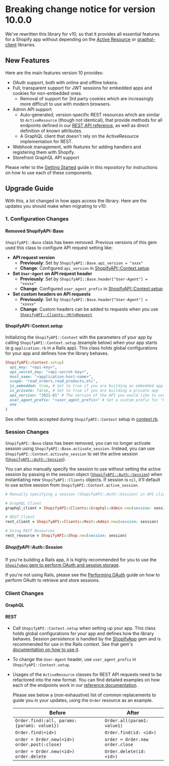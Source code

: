 # Breaking change notice for version 10.0.0

We've rewritten this library for v10, so that it provides all essential features for a Shopify app without depending on the [Active Resource](https://github.com/rails/activeresource) or [graphql-client](https://github.com/github/graphql-client) libraries.

## New Features
Here are the main features version 10 provides:

- OAuth support, both with online and offline tokens.
- Full, transparent support for JWT sessions for embedded apps and cookies for non-embedded ones.
  - Removal of support for 3rd party cookies which are increasingly more difficult to use with modern browsers.
- Admin API support
  - Auto-generated, version-specific REST resources which are similar to `ActiveResource` (though not identical), that provide methods for all endpoints defined in our [REST API reference](https://shopify.dev/docs/api/admin-rest), as well as direct definition of known attributes.
  - A GraphQL client that doesn't rely on the ActiveResource implementation for REST.
- Webhook management, with features for adding handlers and registering them with Shopify.
- Storefront GraphQL API support

Please refer to the [Getting Started](docs/getting_started.md) guide in this repository for instructions on how to use each of these components.

## Upgrade Guide
With this, a lot changed in how apps access the library. Here are the updates you should make when migrating to v10:

### 1. Configuration Changes
#### Removed ShopifyAPI::Base
`ShopifyAPI::Base` class has been removed. Previous versions of this gem used this class to configure API request setting like:
  - **API request version**
    - **Previously**: Set by `ShopifyAPI::Base.api_version = "xxxx"`
    - **Change**: Configured `api_version` in [ShopifyAPI::Context.setup](#shopifyapicontextsetup)
  - **Set `User-Agent` on API request header**
    - **Previously**: Set by `ShopifyAPI::Base.header["User-Agent"] = "xxxxx"`
    - **Change**: Configured `user_agent_prefix` in [ShopifyAPI::Context.setup](#shopifyapicontextsetup)
  - **Set custom headers on API requests**
    - **Previously**: Set by `ShopifyAPI::Base.header["User-Agent"] = "xxxxx"`
    - **Change**: Custom headers can be added to requests when you use [`ShopifyAPI::Clients::HttpRequest`](https://github.com/Shopify/shopify-api-ruby/blob/main/lib/shopify_api/clients/http_request.rb#L14)

#### ShopifyAPI::Context.setup
Initializing the `ShopifyAPI::Context` with the parameters of your app by calling `ShopifyAPI::Context.setup` (example below) when your app starts (e.g `application.rb` in a Rails app).
This class holds global configurations for your app and defines how the library behaves.

```ruby
ShopifyAPI::Context.setup(
  api_key: "<api-key>",
  api_secret_key: "<api-secret-key>",
  host_name: "<application-host-name>",
  scope: "read_orders,read_products,etc",
  is_embedded: true, # Set to true if you are building an embedded app
  is_private: false, # Set to true if you are building a private app
  api_version: "2021-01" # The version of the API you would like to use
  user_agent_prefix: "<user_agent_prefix>" # Set a custom prefix for "User-Agent" header when making API requests
  ###
)
```

See other fields accepted during `ShopifyAPI::Context` setup in [context.rb](https://github.com/Shopify/shopify-api-ruby/blob/main/lib/shopify_api/context.rb).

### Session Changes
`ShopifyAPI::Base` class has been removed, you can no longer activate session using `ShopifyAPI::Base.activate_session`. Instead, you can use
`ShopifyAPI::Context.activate_session` to set the active session ([`ShopifyAPI::Auth::Session`](#shopifyapiauthsesion)).

You can also manually specify the session to use without setting the active session by passing in the session object ([`ShopifyAPI::Auth::Session`](#shopifyapiauthsesion)) when instantiating new `ShopifyAPI::Clients` objects.
If session is `nil`, it'll default to use active session from `ShopifyAPI::Context.active_session`.

```ruby
# Manually specifying a session (ShopifyAPI::Auth::Session) in API clients.

# GraphQL Client
graphql_client = ShopifyAPI::Clients::Graphql::Admin.new(session: session)

# REST Client
rest_client = ShopifyAPI::Clients::Rest::Admin.new(session: session)

# Using REST Resources
rest_resource = ShopifyAPI::Shop.new(session: session)
```

##### ShopifyAPI::Auth::Session
If you're building a Rails app, it is highly recommended for you to use the [`ShopifyApp` gem to perform OAuth and session storage](https://github.com/Shopify/shopify_app/blob/main/docs/shopify_app/sessions.md).

If you're not using Rails, please see the [Performing OAuth](./docs/usage/oauth.md) guide on how to perform OAuth to retrieve and store sessions.

### Client Changes
#### GraphQL
#### REST

- Call `ShopifyAPI::Context.setup` when setting up your app. This class holds global configurations for your app and defines how the library behaves.
Session persistence is handled by the [ShopifyApp](https://github.com/Shopify/shopify_app) gem and is recommended for use in the Rails context. See that gem's [documentation on how to use it](https://github.com/Shopify/shopify_app/blob/main/docs/shopify_app/sessions.md).
- To change the `User-Agent` header, use `user_agent_prefix` in `ShopifyAPI::Context.setup`.
- Usages of the `ActiveResource` classes for REST API requests need to be refactored into the new format. You can find detailed examples on how each of the endpoints work in our [reference documentation](https://shopify.dev/docs/api/admin-rest).

    Please see below a (non-exhaustive) list of common replacements to guide you in your updates, using the `Order` resource as an example.

    | Before                                             | After |
    | ---                                                | --- |
    | `Order.find(:all, params: {param1: value1})`       | `Order.all(param1: value1)` |
    | `Order.find(<id>)`                                 | `Order.find(id: <id>)` |
    | `order = Order.new(<id>)`<br/>`order.post(:close)` | `order = Order.new`<br/>`order.close` |
    | `order = Order.new(<id>)`<br/>`order.delete`       | `Order.delete(id: <id>)` |


